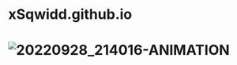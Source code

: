 # xSqwidd.github.io
# ![20220928_214016-ANIMATION](https://user-images.githubusercontent.com/110496042/192932177-08cd38c2-3a32-4d6c-9462-f2de4258a819.gif)
